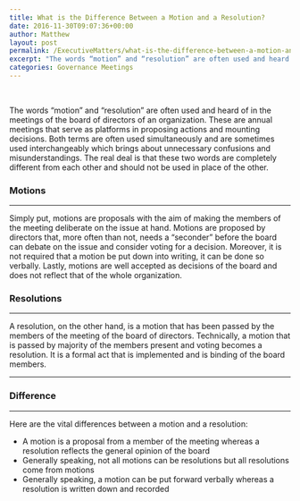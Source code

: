 ```yaml
---
title: What is the Difference Between a Motion and a Resolution?
date: 2016-11-30T09:07:36+00:00
author: Matthew
layout: post
permalink: /ExecutiveMatters/what-is-the-difference-between-a-motion-and-a-resolution/
excerpt: "The words “motion” and “resolution” are often used and heard of in the meetings of the board of directors of an organization. These are annual meetings that serve as platforms in proposing actions and mounting decisions. Both terms are often used simultaneously and are sometimes used interchangeably which brings about unnecessary confusions and misunderstandings."
categories: Governance Meetings
---
```


&nbsp;

The words “motion” and “resolution” are often used and heard of in the meetings of the board of directors of an organization. These are annual meetings that serve as platforms in proposing actions and mounting decisions. Both terms are often used simultaneously and are sometimes used interchangeably which brings about unnecessary confusions and misunderstandings. The real deal is that these two words are completely different from each other and should not be used in place of the other.

### Motions

---

Simply put, motions are proposals with the aim of making the members of the meeting deliberate on the issue at hand. Motions are proposed by directors that, more often than not, needs a “seconder” before the board can debate on the issue and consider voting for a decision. Moreover, it is not required that a motion be put down into writing, it can be done so verbally. Lastly, motions are well accepted as decisions of the board and does not reflect that of the whole organization.

### Resolutions

---

A resolution, on the other hand, is a motion that has been passed by the members of the meeting of the board of directors. Technically, a motion that is passed by majority of the members present and voting becomes a resolution. It is a formal act that is implemented and is binding of the board members.

---

### Difference

---

Here are the vital differences between a motion and a resolution:

* A motion is a proposal from a member of the meeting whereas a resolution reflects the general opinion of the board
* Generally speaking, not all motions can be resolutions but all resolutions come from motions
* Generally speaking, a motion can be put forward verbally whereas a resolution is written down and recorded